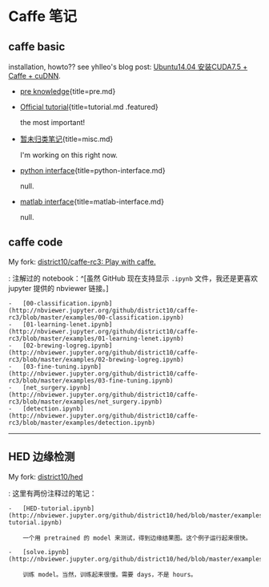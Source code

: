 # Caffe 笔记

## caffe basic

installation, howto?? see yhlleo's blog post: [Ubuntu14.04 安装CUDA7.5 + Caffe + cuDNN](http://blog.csdn.net/YhL_Leo/article/details/50961542).

-   [pre knowledge](pre.html){title=pre.md}

-   [Official tutorial](tutorial.html){title=tutorial.md .featured}

    the most important!

-   [暂未归类笔记](misc.html){title=misc.md}

    I'm working on this right now.

-   [python interface](python-interface.html){title=python-interface.md}

    null.

-   [matlab interface](matlab-interface.html){title=matlab-interface.md}

    null.

## caffe code

My fork: [district10/caffe-rc3: Play with caffe.](https://github.com/district10/caffe-rc3)

:   注解过的 notebook：^[虽然 GitHub 现在支持显示 `.ipynb` 文件，我还是更喜欢 jupyter 提供的 nbviewer 链接。]

    -   [00-classification.ipynb](http://nbviewer.jupyter.org/github/district10/caffe-rc3/blob/master/examples/00-classification.ipynb)
    -   [01-learning-lenet.ipynb](http://nbviewer.jupyter.org/github/district10/caffe-rc3/blob/master/examples/01-learning-lenet.ipynb)
    -   [02-brewing-logreg.ipynb](http://nbviewer.jupyter.org/github/district10/caffe-rc3/blob/master/examples/02-brewing-logreg.ipynb)
    -   [03-fine-tuning.ipynb](http://nbviewer.jupyter.org/github/district10/caffe-rc3/blob/master/examples/03-fine-tuning.ipynb)
    -   [net_surgery.ipynb](http://nbviewer.jupyter.org/github/district10/caffe-rc3/blob/master/examples/net_surgery.ipynb)
    -   [detection.ipynb](http://nbviewer.jupyter.org/github/district10/caffe-rc3/blob/master/examples/detection.ipynb)

---

## HED 边缘检测

My fork: [district10/hed](https://github.com/district10/hed)

:   这里有两份注释过的笔记：

    -   [HED-tutorial.ipynb](http://nbviewer.jupyter.org/github/district10/hed/blob/master/examples/hed/HED-tutorial.ipynb)

        一个用 pretrained 的 model 来测试，得到边缘结果图。这个例子运行起来很快。

    -   [solve.ipynb](http://nbviewer.jupyter.org/github/district10/hed/blob/master/examples/hed/solve.ipynb)

        训练 model。当然，训练起来很慢。需要 days，不是 hours。
